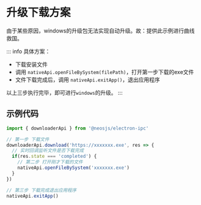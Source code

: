 # 升级下载方案

由于某些原因，windows的升级包无法实现自动升级。故：提供此示例进行曲线救国。

::: info
具体方案：
- 下载安装文件
- 调用 `nativeApi.openFileBySystem(filePath)`，打开第一步下载的exe文件
- 文件下载完成后，调用 `nativeApi.exitApp()`，退出应用程序

以上三步执行完毕，即可进行`windows`的升级。
:::

## 示例代码
```js
import { downloaderApi } from '@neosjs/electron-ipc'

// 第一步 下载文件
downloaderApi.download('https://xxxxxxx.exe', res => {
  // 实时回调监听文件是否下载完成
  if(res.state === 'completed') {
    // 第二步 打开刚才下载的文件
    nativeApi.openFileBySystem('xxxxxxx.exe')
  }
})

// 第三步 下载完成退出应用程序
nativeApi.exitApp() 
```
